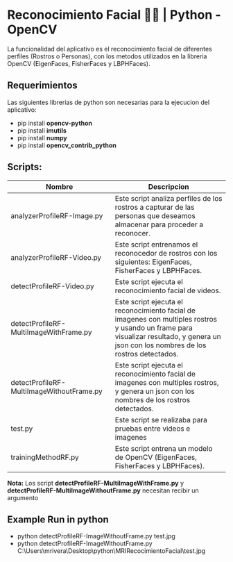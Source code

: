 # Reconocimiento Facial 👨👩 | Python - OpenCV
La funcionalidad del aplicativo es el reconocimiento facial de diferentes perfiles (Rostros o Personas), con los metodos utilizados en la libreria OpenCV (EigenFaces, FisherFaces y LBPHFaces).

## Requerimientos
Las siguientes librerias de python son necesarias para la ejecucion del aplicativo:
* pip install **opencv-python**
* pip install **imutils**
* pip install **numpy**
* pip install **opencv_contrib_python**

## Scripts:
|Nombre                                     |Descripcion |
|-------------------------------------------|------------|
|analyzerProfileRF-Image.py                 |Este script analiza perfiles de los rostros a capturar de las personas que deseamos almacenar para proceder a reconocer. |
|analyzerProfileRF-Video.py                 |Este script entrenamos el reconocedor de rostros con los siguientes: EigenFaces, FisherFaces y LBPHFaces. |
|detectProfileRF-Video.py                   |Este script ejecuta el reconocimiento facial de videos. |
|detectProfileRF-MultiImageWithFrame.py     |Este script ejecuta el reconocimiento facial de imagenes con multiples rostros y usando un frame para visualizar resultado, y genera un json con los nombres de los rostros detectados. |
|detectProfileRF-MultiImageWithoutFrame.py  |Este script ejecuta el reconocimiento facial de imagenes con multiples rostros, y genera un json con los nombres de los rostros detectados. |
|test.py                                    |Este script se realizaba para pruebas entre videos e imagenes
|trainingMethodRF.py                        |Este script entrena un modelo de OpenCV (EigenFaces, FisherFaces y LBPHFaces).

**Nota:** Los script **detectProfileRF-MultiImageWithFrame.py** y **detectProfileRF-MultiImageWithoutFrame.py** necesitan recibir un argumento

## Example Run in python 
* python detectProfileRF-ImageWithoutFrame.py test.jpg
* python detectProfileRF-ImageWithoutFrame.py C:\Users\mrivera\Desktop\python\MRIRecocimientoFacial\test.jpg